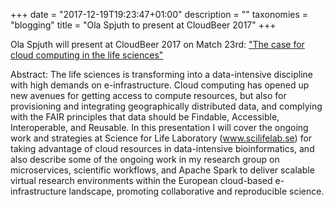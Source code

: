 +++
date = "2017-12-19T19:23:47+01:00"
description = ""
taxonomies = "blogging"
title = "Ola Spjuth to present at CloudBeer 2017"
+++

Ola Spjuth will present at CloudBeer 2017 on Match 23rd: ["The case for cloud computing in the life sciences"](http://cloudbeerstockholm-march17.confetti.events/)

Abstract:
The life sciences is transforming into a data-intensive discipline with high demands on e-infrastructure. Cloud computing has opened up new avenues for getting access to compute resources, but also for provisioning and integrating geographically distributed data, and complying with the FAIR principles that data should be Findable, Accessible, Interoperable, and Reusable. In this presentation I will cover the ongoing work and strategies at Science for Life Laboratory (www.scilifelab.se) for taking advantage of cloud resources in data-intensive bioinformatics, and also describe some of the ongoing work in my research group on microservices, scientific workflows, and Apache Spark to deliver scalable virtual research environments within the European cloud-based e-infrastructure landscape, promoting collaborative and reproducible science.




